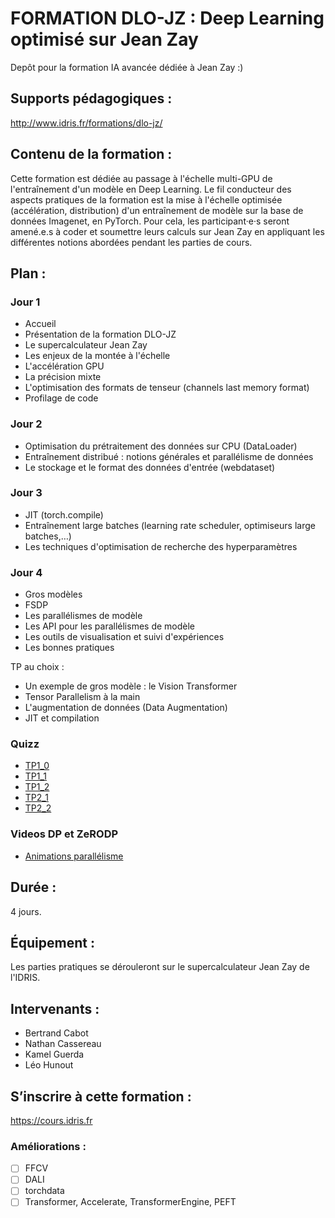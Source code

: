 # FORMATION DLO-JZ : Deep Learning optimisé sur Jean Zay

Depôt pour la formation IA avancée dédiée à Jean Zay :)

## Supports pédagogiques :
http://www.idris.fr/formations/dlo-jz/

## Contenu de la formation :

Cette formation est dédiée au passage à l'échelle multi-GPU de l'entraînement d'un modèle en Deep Learning. Le fil conducteur des aspects pratiques de la formation est la mise à l'échelle optimisée (accélération, distribution) d'un entraînement de modèle sur la base de données Imagenet, en PyTorch. Pour cela, les participant·e·s seront amené.e.s à coder et soumettre leurs calculs sur Jean Zay en appliquant les différentes notions abordées pendant les parties de cours.

## Plan :


### Jour 1

* Accueil
* Présentation de la formation DLO-JZ
* Le supercalculateur Jean Zay
* Les enjeux de la montée à l'échelle
* L'accélération GPU
* La précision mixte
* L'optimisation des formats de tenseur (channels last memory format)
* Profilage de code

### Jour 2

* Optimisation du prétraitement des données sur CPU (DataLoader)
* Entraînement distribué : notions générales et parallélisme de données
* Le stockage et le format des données d'entrée (webdataset)

### Jour 3

* JIT (torch.compile)
* Entraînement large batches (learning rate scheduler, optimiseurs large batches,…)
* Les techniques d'optimisation de recherche des hyperparamètres

### Jour 4

* Gros modèles
* FSDP
* Les parallélismes de modèle
* Les API pour les parallélismes de modèle
* Les outils de visualisation et suivi d'expériences
* Les bonnes pratiques


TP au choix :
* Un exemple de gros modèle : le Vision Transformer
* Tensor Parallelism à la main
* L'augmentation de données (Data Augmentation)
* JIT et compilation

### Quizz
* [TP1_0](https://www.deepmama.com/quizz/dlojz_quizz1.html)
* [TP1_1](https://www.deepmama.com/quizz/dlojz_quizz2.html)
* [TP1_2](https://www.deepmama.com/quizz/dlojz_quizz3.html)
* [TP2_1](https://www.deepmama.com/quizz/dlojz_quizz4.html)
* [TP2_2](https://www.deepmama.com/quizz/dlojz_quizz5.html)

### Videos DP et ZeRODP
* [Animations parallélisme](https://www.youtube.com/playlist?list=PLQd0PPHfzSeJ-gBR8RNfmEEE2ZMBhRb1B)

## Durée :
4 jours.

## Équipement :
Les parties pratiques se dérouleront sur le supercalculateur Jean Zay de l'IDRIS.

## Intervenants :

- Bertrand Cabot
- Nathan Cassereau
- Kamel Guerda
- Léo Hunout

## S’inscrire à cette formation :
https://cours.idris.fr

### Améliorations :
* [ ] FFCV
* [ ] DALI
* [ ] torchdata
* [ ] Transformer, Accelerate, TransformerEngine, PEFT
